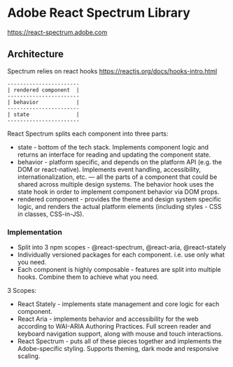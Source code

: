 # Adobe React Spectrum Library
https://react-spectrum.adobe.com

## Architecture
Spectrum relies on react hooks https://reactjs.org/docs/hooks-intro.html

```
-----------------------
| rendered component  |
-----------------------
| behavior            |
-----------------------
| state               |
-----------------------
```
React Spectrum splits each component into three parts:
* state - bottom of the tech stack.  Implements component logic and returns an interface for reading and updating the component state.
* behavior - platform specific, and depends on the platform API (e.g. the DOM or react-native). 
    Implements  event handling, accessibility, internationalization, etc. — all the
    parts of a component that could be shared across multiple design systems.
    The behavior hook uses the state hook in order to implement component behavior via DOM props.
* rendered component - provides the theme and design system specific logic, and renders the actual platform
    elements (including styles - CSS in classes, CSS-in-JS).

### Implementation
* Split into 3 npm scopes - @react-spectrum, @react-aria, @react-stately
* Individually versioned packages for each component.  i.e. use only what you need.
* Each component is highly composable - features are split into multiple hooks.  Combine them to achieve what you need.

3 Scopes:
* React Stately - implements state management and core logic for each component. 
* React Aria - implements behavior and accessibility for the web according to WAI-ARIA Authoring Practices. Full screen reader and keyboard navigation support, along with mouse and touch interactions.
* React Spectrum - puts all of these pieces together and implements the Adobe-specific styling.  Supports theming, dark mode and responsive scaling.
